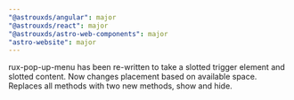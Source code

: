 ```yaml
---
"@astrouxds/angular": major
"@astrouxds/react": major
"@astrouxds/astro-web-components": major
"astro-website": major
---
```


rux-pop-up-menu has been re-written to take a slotted trigger element and slotted content. Now changes placement based on available space. Replaces all methods with two new methods, show and hide.
